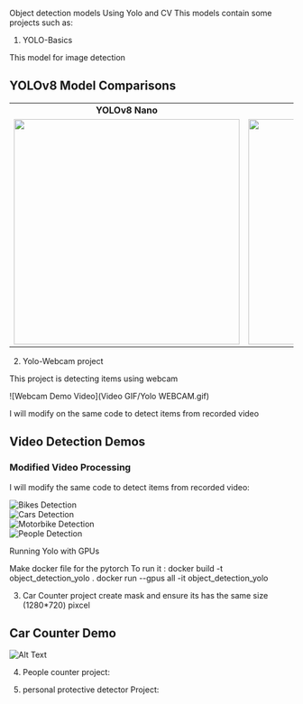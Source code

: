 Object detection models Using Yolo and CV
This models contain some projects such as:

1. YOLO-Basics 

This model for image detection 
## YOLOv8 Model Comparisons

<table>
  <tr>
    <td align="center"><strong>YOLOv8 Nano</strong></td>
    <td align="center"><strong>YOLOv8 Large</strong></td>
  </tr>
  <tr>
    <td><img src="images/yolo_v8n.png" width="400"/></td>
    <td><img src="images/yolo_v8l.png" width="400"/></td>
  </tr>
</table>

2. Yolo-Webcam project

This project is detecting items using webcam

![Webcam Demo Video](Video GIF/Yolo WEBCAM.gif)

I will modify on the same code to detect items from recorded video 
## Video Detection Demos

### Modified Video Processing
I will modify the same code to detect items from recorded video:

![Bikes Detection](Video%20GIF/Yolo%20bikes%20video%20detection.gif)  
![Cars Detection](Video%20GIF/Yolo%20cars%20video%20detection.gif)  
![Motorbike Detection](Video%20GIF/Yolo%20motorbike%20detection.gif)  
![People Detection](Video%20GIF/Yolo%20people%20video%20detection.gif)  


Running Yolo with GPUs

Make docker file for the pytorch 
To run it :
docker build -t object_detection_yolo .
docker run --gpus all -it object_detection_yolo

3. Car Counter project
create mask and ensure its has the same size (1280*720) pixcel
## Car Counter Demo  
![Alt Text](Video%20GIF/CarCounter.gif)

4. People counter project:

5. personal protective detector Project:


